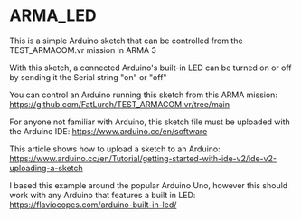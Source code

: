 # ARMA_LED
This is a simple Arduino sketch that can be controlled from the TEST_ARMACOM.vr mission in ARMA 3

With this sketch, a connected Arduino's built-in LED can be turned on or off by sending it the Serial string "on" or "off"

You can control an Arduino running this sketch from this ARMA mission: https://github.com/FatLurch/TEST_ARMACOM.vr/tree/main

For anyone not familiar with Arduino, this sketch file must be uploaded with the Arduino IDE: https://www.arduino.cc/en/software

This article shows how to upload a sketch to an Arduino: https://www.arduino.cc/en/Tutorial/getting-started-with-ide-v2/ide-v2-uploading-a-sketch

I based this example around the popular Arduino Uno, however this should work with any Arduino that features a built in LED: https://flaviocopes.com/arduino-built-in-led/
